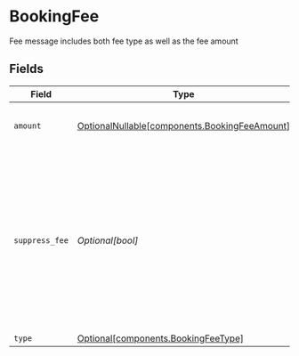 # BookingFee

Fee message includes both fee type as well as the fee amount


## Fields

| Field                                                                                                                                                                                                                                                                    | Type                                                                                                                                                                                                                                                                     | Required                                                                                                                                                                                                                                                                 | Description                                                                                                                                                                                                                                                              | Example                                                                                                                                                                                                                                                                  |
| ------------------------------------------------------------------------------------------------------------------------------------------------------------------------------------------------------------------------------------------------------------------------ | ------------------------------------------------------------------------------------------------------------------------------------------------------------------------------------------------------------------------------------------------------------------------ | ------------------------------------------------------------------------------------------------------------------------------------------------------------------------------------------------------------------------------------------------------------------------ | ------------------------------------------------------------------------------------------------------------------------------------------------------------------------------------------------------------------------------------------------------------------------ | ------------------------------------------------------------------------------------------------------------------------------------------------------------------------------------------------------------------------------------------------------------------------ |
| `amount`                                                                                                                                                                                                                                                                 | [OptionalNullable[components.BookingFeeAmount]](../../models/components/bookingfeeamount.md)                                                                                                                                                                             | :heavy_minus_sign:                                                                                                                                                                                                                                                       | The fee amount. Not required if the fee is suppressed                                                                                                                                                                                                                    | {<br/>"value": "2.50"<br/>}                                                                                                                                                                                                                                              |
| `suppress_fee`                                                                                                                                                                                                                                                           | *Optional[bool]*                                                                                                                                                                                                                                                         | :heavy_minus_sign:                                                                                                                                                                                                                                                       | Indicates whether to explicitly suppress this fee type. If the trade would normally calculate fees (e.g., for TRADE_ACTIVITY), the client can add a fee with this boolean value set to true, and the Booking Service will not calculate or assess that fee on the trade. | true                                                                                                                                                                                                                                                                     |
| `type`                                                                                                                                                                                                                                                                   | [Optional[components.BookingFeeType]](../../models/components/bookingfeetype.md)                                                                                                                                                                                         | :heavy_minus_sign:                                                                                                                                                                                                                                                       | The type of fee                                                                                                                                                                                                                                                          | SEC_FEE                                                                                                                                                                                                                                                                  |